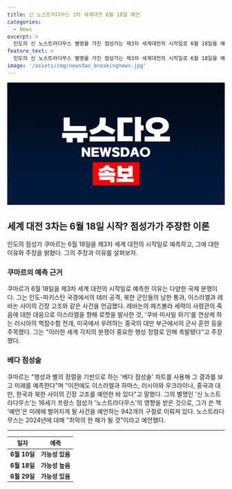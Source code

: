```yaml
---
title: 신 노스트라다무스 3차 세계대전 6월 18일 예언
categories:
  - News
excerpt: >
  인도의 신 노스트라다무스 별명을 가진 점성가는 제3차 세계대전의 시작일로 6월 18일을 예언했다. 그의 주장은 다양한 국제 분쟁과 행성 정렬에 근거하며, 베다 점성술 차트를 활용해 예언한다고 주장했다. 이에 대한 신중한 해석이 필요하다고 밝히면서도, 이전에도 여러 긴장 상황을 예언한 바 있다고 전했다. 별명은 16세기 점성가 노스트라다무스의 영향을 받았으며, 그가 2024년을 최악의 한 해로 예언한 바 있다.
feature_text: >
  인도의 신 노스트라다무스 별명을 가진 점성가는 제3차 세계대전의 시작일로 6월 18일을 예언했다. 그의 주장은 다양한 국제 분쟁과 행성 정렬에 근거하며, 베다 점성술 차트를 활용해 예언한다고 주장했다. 이에 대한 신중한 해석이 필요하다고 밝히면서도, 이전에도 여러 긴장 상황을 예언한 바 있다고 전했다. 별명은 16세기 점성가 노스트라다무스의 영향을 받았으며, 그가 2024년을 최악의 한 해로 예언한 바 있다.
image: '/assets/img/newsdao_breakingnews.jpg'
---
```


<p><img src="/assets/img/newsdao_breakingnews.jpg" alt="koreaapp 속보" /></p>

<h2 data-ke-size="size26">세계 대전 3차는 6월 18일 시작? 점성가가 주장한 이론</h2>

<p data-ke-size="size16">인도의 점성가 쿠마르는 6월 18일을 제3차 세계 대전의 시작일로 예측하고, 그에 대한 이유와 주장을 밝혔다. 그의 주장과 이유를 살펴보자.</p>

<h3 data-ke-size="size22">쿠마르의 예측 근거</h3>

<p data-ke-size="size16">쿠마르가 6월 18일을 제3차 세계 대전의 시작일로 예측한 이유는 다양한 국제 분쟁이다. 그는 인도-파키스탄 국경에서의 테러 공격, 북한 군인들의 남한 통과, 이스라엘과 레바논 사이의 긴장 고조와 같은 사건을 언급했다. 레바논의 헤즈볼라 세력이 사령관의 죽음에 대한 대응으로 이스라엘을 향해 로켓을 발사한 것, '쿠바 미사일 위기'를 연상케 하는 러시아의 핵잠수함 전개, 미국에서 우려하는 중국의 대만 부근에서의 군사 훈련 등을 주목했다. 그는 "이러한 세계 각지의 분쟁이 중요한 행성 정렬로 인해 촉발됐다"고 주장했다.</p>

<h3 data-ke-size="size22">베다 점성술</h3>

<p data-ke-size="size16">쿠마르는 "행성과 별의 정렬을 기반으로 하는 '베다 점성술' 차트를 사용해 그 결과를 보고 미래를 예측한다"며 "이전에도 이스라엘과 하마스, 러시아와 우크라이나, 중국과 대만, 한국과 북한 사이의 긴장 고조를 예언한 바 있다"고 말했다. 그의 별명인 '신 노스트라다무스'는 16세기 프랑스 점성가 '노스트라다무스'의 영향을 받은 것으로, 그가 쓴 책 '예언'은 미래에 벌어지게 될 사건을 예언하는 942개의 구절로 이뤄져 있다. 노스트라다무스는 2024년에 대해 "최악의 한 해가 될 것"이라고 예언했다.</p>

<hr data-ke-size="size16">

<table>
    <thead>
        <tr>
            <th>일자</th>
            <th>예측</th>
        </tr>
    </thead>
    <tbody>
        <tr>
            <td style="text-align: center; height: 17px;"><b>6월 10일</b></td>
            <td style="text-align: center; height: 17px;"><b>가능성 있음</b></td>
        </tr>
        <tr>
            <td style="text-align: center; height: 17px;"><b>6월 18일</b></td>
            <td style="text-align: center; height: 17px;"><b>가능성 높음</b></td>
        </tr>
        <tr>
            <td style="text-align: center; height: 17px;"><b>6월 29일</b></td>
            <td style="text-align: center; height: 17px;"><b>가능성 있음</b></td>
        </tr>
    </tbody>
</table>

<p data-ke-size="size16">&nbsp;</p>


